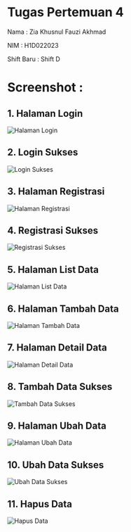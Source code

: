 # Tugas Pertemuan 4
Nama       : Zia Khusnul Fauzi Akhmad

NIM        : H1D022023

Shift Baru : Shift D

# Screenshot : 
## 1. Halaman Login

![Halaman Login](login.png)

## 2. Login Sukses
![Login Sukses](logins.png)

## 3. Halaman Registrasi
![Halaman Registrasi](register.png)

## 4. Registrasi Sukses
![Registrasi Sukses](registers.png)

## 5. Halaman List Data
![Halaman List Data](list.png)

## 6. Halaman Tambah Data
![Halaman Tambah Data](tambah.png)

## 7. Halaman Detail Data
![Halaman Detail Data](detail.png)

## 8. Tambah Data Sukses
![Tambah Data Sukses](tambahs.png)

## 9. Halaman Ubah Data
![Halaman Ubah Data](ubah.png)

## 10. Ubah Data Sukses
![Ubah Data Sukses](ubahs.png)

## 11. Hapus Data
![Hapus Data](hapus.png)


